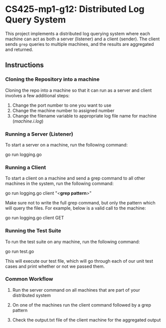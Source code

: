 # CS425-mp1-g12: Distributed Log Query System

This project implements a distributed log querying system where each machine can act as both a server (listener) and a client (sender). The client sends `grep` queries to multiple machines, and the results are aggregated and returned. 

## Instructions

### Cloning the Repository into a machine
Cloning the repo into a machine so that it can run as a server and client involves a few additional steps:

1. Change the port number to one you want to use
2. Change the machine number to assigned number
3. Change the filename variable to appropriate log file name for machine (_machine.i.log_)

### Running a Server (Listener)

To start a server on a machine, run the following command:

go run logging.go

### Running a Client 

To start a client on a machine and send a grep command to all other machines in the system, run the following command:

go run logging.go client "<**grep pattern**>"

Make sure not to write the full grep command, but only the pattern which will query the files. For example, below is a valid call to the machine:

go run logging.go client GET


### Running the Test Suite

To run the test suite on any machine, run the following command:

go run test.go

This will execute our test file, which will go through each of our unit test cases and print whether or not we passed them.


### Common Workflow

1) Run the server command on all machines that are part of your distributed system 

2) On one of the machines run the client command followed by a grep pattern 

3) Check the output.txt file of the client machine for the aggregated output
